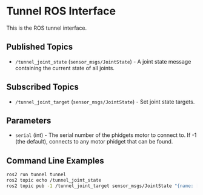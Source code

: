 Tunnel ROS Interface
======================

This is the ROS tunnel interface.

Published Topics
----------------
* `/tunnel_joint_state` (`sensor_msgs/JointState`) - A joint state message containing the current state of all joints.

Subscribed Topics
-----------------
* `/tunnel_joint_target` (`sensor_msgs/JointState`) - Set joint state targets.

Parameters
----------
* `serial` (int) - The serial number of the phidgets motor to connect to.  If -1 (the default), connects to any motor phidget that can be found.

Command Line Examples
---------------------

```bash
ros2 run tunnel tunnel
ros2 topic echo /tunnel_joint_state
ros2 topic pub -1 /tunnel_joint_target sensor_msgs/JointState "{name: [right,left], position: [1000,1000]}"
```
